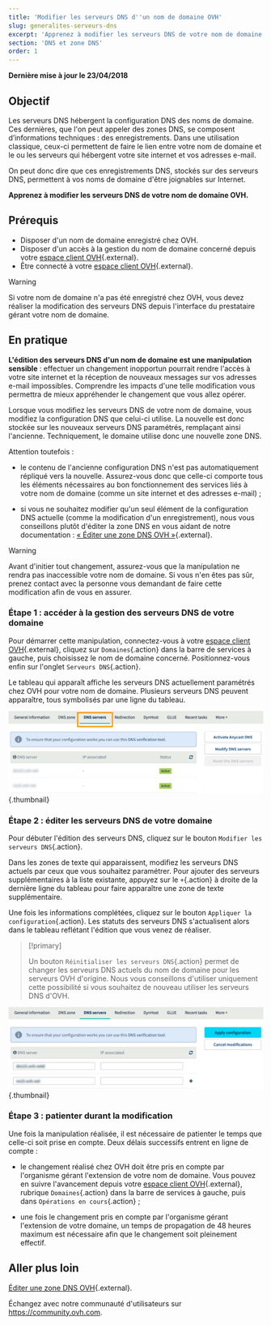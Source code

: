 ```yaml
---
title: 'Modifier les serveurs DNS d''un nom de domaine OVH'
slug: generalites-serveurs-dns
excerpt: 'Apprenez à modifier les serveurs DNS de votre nom de domaine OVH'
section: 'DNS et zone DNS'
order: 1
---
```


**Dernière mise à jour le 23/04/2018**

## Objectif

Les serveurs DNS hébergent la configuration DNS des noms de domaine. Ces dernières, que l'on peut appeler des zones DNS, se composent d’informations techniques : des enregistrements. Dans une utilisation classique, ceux-ci permettent de faire le lien entre votre nom de domaine et le ou les serveurs qui hébergent votre site internet et vos adresses e-mail.

On peut donc dire que ces enregistrements DNS, stockés sur des serveurs DNS, permettent à vos noms de domaine d'être joignables sur Internet.

**Apprenez à modifier les serveurs DNS de votre nom de domaine OVH.**

## Prérequis

- Disposer d'un nom de domaine enregistré chez OVH.
- Disposer d'un accès à la gestion du nom de domaine concerné depuis votre [espace client OVH](https://www.ovh.com/auth/?action=gotomanager){.external}.
- Être connecté à votre [espace client OVH](https://www.ovh.com/auth/?action=gotomanager){.external}.

> [!warning]
>
> Si votre nom de domaine n'a pas été enregistré chez OVH, vous devez réaliser la modification des serveurs DNS depuis l'interface du prestataire gérant votre nom de domaine.
>

## En pratique

**L'édition des serveurs DNS d'un nom de domaine est une manipulation sensible** : effectuer un changement inopportun pourrait rendre l'accès à votre site internet et la réception de nouveaux messages sur vos adresses e-mail impossibles. Comprendre les impacts d'une telle modification vous permettra de mieux appréhender le changement que vous allez opérer.

Lorsque vous modifiez les serveurs DNS de votre nom de domaine, vous modifiez la configuration DNS que celui-ci utilise. La nouvelle est donc stockée sur les nouveaux serveurs DNS paramétrés, remplaçant ainsi l'ancienne. Techniquement, le domaine utilise donc une nouvelle zone DNS.

Attention toutefois :

- le contenu de l'ancienne configuration DNS n'est pas automatiquement répliqué vers la nouvelle. Assurez-vous donc que celle-ci comporte tous les éléments nécessaires au bon fonctionnement des services liés à votre nom de domaine (comme un site internet et des adresses e-mail) ;

- si vous ne souhaitez modifier qu'un seul élément de la configuration DNS actuelle (comme la modification d'un enregistrement), nous vous conseillons plutôt d'éditer la zone DNS en vous aidant de notre documentation : [« Éditer une zone DNS OVH »](https://docs.ovh.com/fr/domains/editer-ma-zone-dns/){.external}.

> [!warning]
>
> Avant d'initier tout changement, assurez-vous que la manipulation ne rendra pas inaccessible votre nom de domaine. Si vous n'en êtes pas sûr, prenez contact avec la personne vous demandant de faire cette modification afin de vous en assurer.
>

### Étape 1 : accéder à la gestion des serveurs DNS de votre domaine

Pour démarrer cette manipulation, connectez-vous à votre [espace client OVH](https://www.ovh.com/auth/?action=gotomanager){.external}, cliquez sur `Domaines`{.action} dans la barre de services à gauche, puis choisissez le nom de domaine concerné. Positionnez-vous enfin sur l'onglet `Serveurs DNS`{.action}.

Le tableau qui apparaît affiche les serveurs DNS actuellement paramétrés chez OVH pour votre nom de domaine. Plusieurs serveurs DNS peuvent apparaître, tous symbolisés par une ligne du tableau.

![dnsserver](images/edit-dns-server-ovh-step1.png){.thumbnail}

### Étape 2 : éditer les serveurs DNS de votre domaine

Pour débuter l'édition des serveurs DNS, cliquez sur le bouton `Modifier les serveurs DNS`{.action}.

Dans les zones de texte qui apparaissent, modifiez les serveurs DNS actuels par ceux que vous souhaitez paramétrer. Pour ajouter des serveurs supplémentaires à la liste existante, appuyez sur le `+`{.action} à droite de la dernière ligne du tableau pour faire apparaître une zone de texte supplémentaire.

Une fois les informations complétées, cliquez sur le bouton `Appliquer la configuration`{.action}. Les statuts des serveurs DNS s'actualisent alors dans le tableau reflétant l'édition que vous venez de réaliser.

> [!primary]
>
> Un bouton `Réinitialiser les serveurs DNS`{.action} permet de changer les serveurs DNS actuels du nom de domaine pour les serveurs OVH d'origine. Nous vous conseillons d'utiliser uniquement cette possibilité si vous souhaitez de nouveau utiliser les serveurs DNS d'OVH. 
>

![dnsserver](images/edit-dns-server-ovh-step2.png){.thumbnail}

### Étape 3 : patienter durant la modification

Une fois la manipulation réalisée, il est nécessaire de patienter le temps que celle-ci soit prise en compte. Deux délais successifs entrent en ligne de compte :

- le changement réalisé chez OVH doit être pris en compte par l'organisme gérant l'extension de votre nom de domaine. Vous pouvez en suivre l'avancement depuis votre [espace client OVH](https://www.ovh.com/auth/?action=gotomanager){.external}, rubrique `Domaines`{.action} dans la barre de services à gauche, puis dans `Opérations en cours`{.action} ;

- une fois le changement pris en compte par l'organisme gérant l'extension de votre domaine, un temps de propagation de 48 heures maximum est nécessaire afin que le changement soit pleinement effectif.

## Aller plus loin

[Éditer une zone DNS OVH](https://docs.ovh.com/fr/domains/editer-ma-zone-dns/){.external}.

Échangez avec notre communauté d'utilisateurs sur <https://community.ovh.com>.